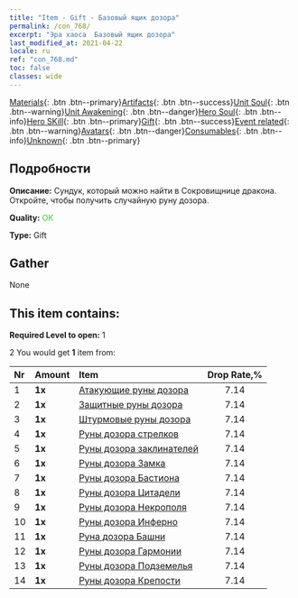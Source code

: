 ```yaml
---
title: "Item - Gift - Базовый ящик дозора"
permalink: /con_768/
excerpt: "Эра хаоса  Базовый ящик дозора"
last_modified_at: 2021-04-22
locale: ru
ref: "con_768.md"
toc: false
classes: wide
---
```

 [Materials](/ItemsRU/){: .btn .btn--primary}[Artifacts](/ItemsRU/Artifacts/){: .btn .btn--success}[Unit Soul](/ItemsRU/UnitSoul/){: .btn .btn--warning}[Unit Awakening](/ItemsRU/UnitAwakening/){: .btn .btn--danger}[Hero Soul](/ItemsRU/HeroSoul/){: .btn .btn--info}[Hero SKill](/ItemsRU/HeroSkill/){: .btn .btn--primary}[Gift](/ItemsRU/Gift/){: .btn .btn--success}[Event related](/ItemsRU/Events/){: .btn .btn--warning}[Avatars](/ItemsRU/Avatars/){: .btn .btn--danger}[Consumables](/ItemsRU/Consumables/){: .btn .btn--info}[Unknown](/ItemsRU/Unknown/){: .btn .btn--primary}

## Подробности
 **Описание:** Сундук, который можно найти в Сокровищнице дракона. Откройте, чтобы получить случайную руну дозора.

 **Quality:** <span style="color: #32CD32">OK</span>

 **Type:** Gift

## Gather

  None

## This item contains:

 **Required Level to open:** 1

 2 You would get **1** item  from:

  | Nr | Amount |     Item    | Drop Rate,% |
  |:---|:-------|:------------|:---------:|
  | 1 |  **1x** | [Атакующие руны дозора](/ru/Items/con_734/) | 7.14 | 
  | 2 |  **1x** | [Защитные руны дозора](/ru/Items/con_739/) | 7.14 | 
  | 3 |  **1x** | [Штурмовые руны дозора](/ru/Items/con_741/) | 7.14 | 
  | 4 |  **1x** | [Руны дозора стрелков](/ru/Items/con_742/) | 7.14 | 
  | 5 |  **1x** | [Руны дозора заклинателей](/ru/Items/con_746/) | 7.14 | 
  | 6 |  **1x** | [Руны дозора Замка](/ru/Items/con_752/) | 7.14 | 
  | 7 |  **1x** | [Руны дозора Бастиона](/ru/Items/con_753/) | 7.14 | 
  | 8 |  **1x** | [Руны дозора Цитадели](/ru/Items/con_754/) | 7.14 | 
  | 9 |  **1x** | [Руны дозора Некрополя](/ru/Items/con_755/) | 7.14 | 
  | 10 |  **1x** | [Руны дозора Инферно](/ru/Items/con_777/) | 7.14 | 
  | 11 |  **1x** | [Руна дозора Башни](/ru/Items/con_785/) | 7.14 | 
  | 12 |  **1x** | [Руны дозора Гармонии](/ru/Items/con_791/) | 7.14 | 
  | 13 |  **1x** | [Руны дозора Подземелья](/ru/Items/con_792/) | 7.14 | 
  | 14 |  **1x** | [Руны дозора Крепости](/ru/Items/con_818/) | 7.14 | 
